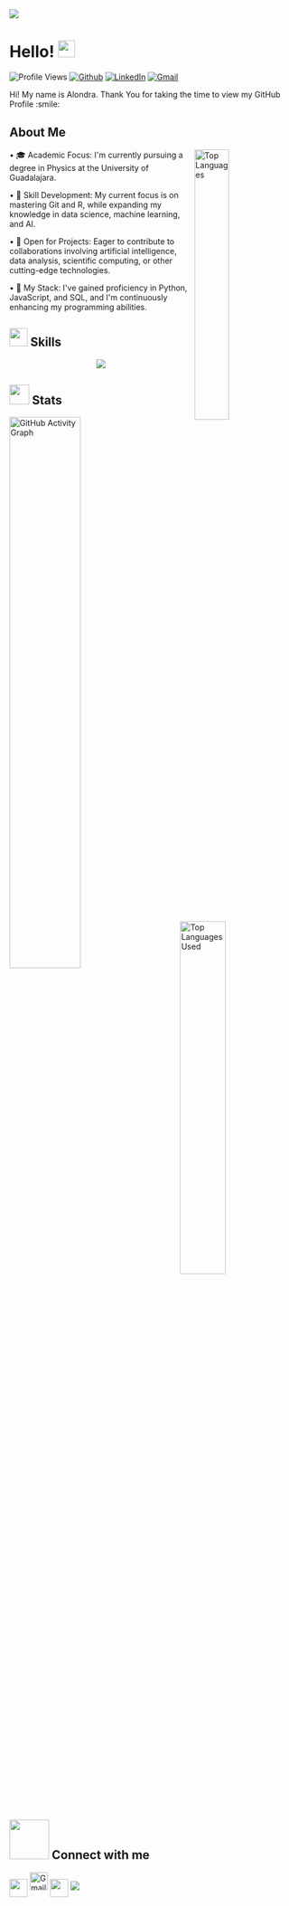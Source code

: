 <!--horizontal divider(gradiant)-->
<img src="https://user-images.githubusercontent.com/73097560/115834477-dbab4500-a447-11eb-908a-139a6edaec5c.gif">

<h1> Hello! <img src = "https://raw.githubusercontent.com/MartinHeinz/MartinHeinz/master/wave.gif" width = 30px> </h1>
<p align='center'>
</p>


![Profile Views](https://komarev.com/ghpvc/?username=Alondra-Plascencia&label=Profile%20Views&color=0e75b6&style=flat)
[![Github](https://img.shields.io/github/followers/Alondra-Plascencia?label=Follow&style=social)](https://github.com/Alondra-Plascencia)
[![LinkedIn](https://img.shields.io/badge/LinkedIn-blue?style=flat-square&logo=linkedin&logoColor=white)](https://www.linkedin.com/in/aloplascenciaanalysis/)
[![Gmail](https://img.shields.io/badge/Gmail-alomapla1604@gmail.com-red?style=flat-square&logo=gmail&logoColor=white)](mailto:alomapla1604@gmail.com)

<div size='20px'> Hi! My name is Alondra. Thank You for taking the time to view my GitHub Profile :smile: 
</div>

<h2> About Me </h2>

<img width="35%" align="right" alt="Top Languages" src="https://github-readme-stats.vercel.app/api?username=Alondra-Plascencia&show_icons=true&locale=en&count_private=true&hide_rank=true&custom_title=My%20GitHub%20Stats&disable_animations=true&theme=tokyonight" />

•⁠  ⁠🎓 Academic Focus: I'm currently pursuing a degree in Physics at the University of Guadalajara.

•⁠  ⁠🌱 Skill Development: My current focus is on mastering Git and R, while expanding my knowledge in data science, machine learning, and AI.

•⁠  ⁠🤝 Open for Projects: Eager to contribute to collaborations involving artificial intelligence, data analysis, scientific computing, or other cutting-edge technologies.

•⁠  ⁠💼 My Stack: I've gained proficiency in Python, JavaScript, and SQL, and I'm continuously enhancing my programming abilities.

<h2> <img src="https://media2.giphy.com/media/QssGEmpkyEOhBCb7e1/giphy.gif" width="32px"> Skills </h2>
<p align="center">
  <a href="https://www.github.com/Alondra-Plascencia">
    <img src="https://skillicons.dev/icons?i=blender,git,github,html,js,latex,matlab,py,r,vscode,,&perline=14" />
  </a>
</p>

<h2> <img src="https://media.giphy.com/media/iY8CRBdQXODJSCERIr/giphy.gif" width="35"> Stats </h2>
<img width="50%" align="left" alt="GitHub Activity Graph" src="https://github-readme-activity-graph.vercel.app/graph?username=Alondra-Plascencia&theme=tokyo-night" />
<img width="40%" align="right" src="https://github-readme-stats.vercel.app/api/top-langs/?username=Alondra-Plascencia&theme=tokyonight" alt="Top Languages Used" />
<br clear="all">

<h2> <img src='https://raw.githubusercontent.com/ShahriarShafin/ShahriarShafin/main/Assets/handshake.gif' width="70"> Connect with me </h2>
<a href = 'https://www.linkedin.com/in/aloplascenciaanalysis/'> <img width = '32px' align= 'center' src="https://raw.githubusercontent.com/rahulbanerjee26/githubAboutMeGenerator/main/icons/linked-in-alt.svg"/></a>
<a href="mailto:alomapla1604@gmail.com"> <img width="32px" src="https://cdn.simpleicons.org/gmail/D14836" alt="Gmail"/></a>
<a href = 'https://www.github.com/Alondra-Plascencia'> <img width = '32px' align= 'center' src="https://raw.githubusercontent.com/rahulbanerjee26/githubAboutMeGenerator/main/icons/github.svg"/></a>

<!--horizontal divider(gradiant)-->
<img src="https://user-images.githubusercontent.com/73097560/115834477-dbab4500-a447-11eb-908a-139a6edaec5c.gif">
